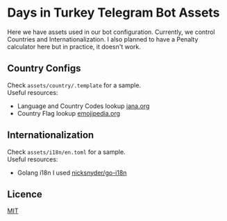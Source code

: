 # Days in Turkey Telegram Bot Assets
Here we have assets used in our bot configuration. Currently, we control Countries and Internationalization. I also planned to have a Penalty calculator here but in practice, it doesn't work.

## Country Configs
Check `assets/country/.template` for a sample.  
Useful resources:  
- Language and Country Codes lookup [iana.org](https://www.iana.org/assignments/language-subtag-registry/language-subtag-registry)
- Country Flag lookup [emojipedia.org](https://emojipedia.org/)

## Internationalization
Check `assets/i18n/en.toml` for a sample.  
Useful resources:  
- Golang i18n I used [nicksnyder/go-i18n](https://github.com/nicksnyder/go-i18n)

## Licence
[MIT](https://opensource.org/licenses/MIT)